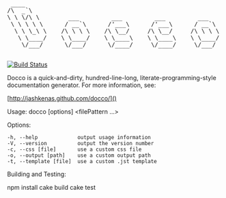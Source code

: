 <pre>
 ____                                                      
/\  _`\                                                    
\ \ \/\ \        ___         ___         ___         ___   
 \ \ \ \ \      / __`\      /'___\      /'___\      / __`\ 
  \ \ \_\ \    /\ \ \ \    /\ \__/     /\ \__/     /\ \ \ \
   \ \____/    \ \____/    \ \____\    \ \____\    \ \____/
    \/___/      \/___/      \/____/     \/____/     \/___/ 

</pre>
[![Build Status](https://travis-ci.org/justindujardin/docco.png?branch=master)](https://travis-ci.org/justindujardin/docco)

Docco is a quick-and-dirty, hundred-line-long, literate-programming-style
documentation generator. For more information, see:

[http://jashkenas.github.com/docco/]()

Usage: docco [options] <filePattern ...>

  Options:

    -h, --help             output usage information
    -V, --version          output the version number
    -c, --css [file]       use a custom css file
    -o, --output [path]    use a custom output path
    -t, --template [file]  use a custom .jst template

Building and Testing:

  npm install
  cake build
  cake test
  
